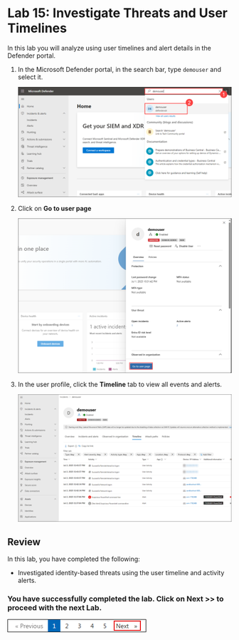 # Lab 15: Investigate Threats and User Timelines 

In this lab you will analyze using user timelines and alert details in the Defender portal.

1. In the Microsoft Defender portal, in the search bar, type `demouser` and select it.

   ![](../media/E1T3S1.png)

1. Click on **Go to user page**

   ![](../media/E1T3S2.png)

1. In the user profile, click the **Timeline** tab to view all events and alerts.

   ![](../media/E1T3S3.png)

## Review

In this lab, you have completed the following:

- Investigated identity-based threats using the user timeline and activity alerts.  

### You have successfully completed the lab. Click on **Next >>** to proceed with the next Lab.

![](../media/rd_gs_1_9.png)
